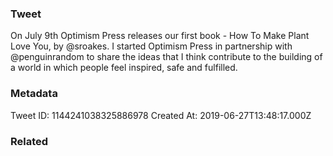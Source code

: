 ### Tweet
On July 9th Optimism Press releases our first book - How To Make Plant Love You, by @sroakes. I started Optimism Press in partnership with @penguinrandom to share the ideas that I think contribute to the building of a world in which people feel inspired, safe and fulfilled.

### Metadata
Tweet ID: 1144241038325886978
Created At: 2019-06-27T13:48:17.000Z

### Related

